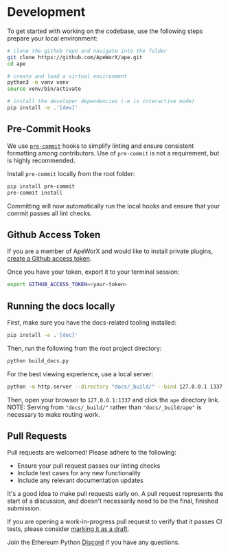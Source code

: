 # Development

To get started with working on the codebase, use the following steps prepare your local environment:

```bash
# clone the github repo and navigate into the folder
git clone https://github.com/ApeWorX/ape.git
cd ape

# create and load a virtual environment
python3 -m venv venv
source venv/bin/activate

# install the developer dependencies (-e is interactive mode)
pip install -e .'[dev]'
```

## Pre-Commit Hooks

We use [`pre-commit`](https://pre-commit.com/) hooks to simplify linting and ensure consistent formatting among contributors.
Use of `pre-commit` is not a requirement, but is highly recommended.

Install `pre-commit` locally from the root folder:

```bash
pip install pre-commit
pre-commit install
```

Committing will now automatically run the local hooks and ensure that your commit passes all lint checks.

## Github Access Token

If you are a member of ApeWorX and would like to install private plugins,
[create a Github access token](https://docs.github.com/en/authentication/keeping-your-account-and-data-secure/creating-a-personal-access-token).

Once you have your token, export it to your terminal session:

```bash
export GITHUB_ACCESS_TOKEN=<your-token>
```

## Running the docs locally

First, make sure you have the docs-related tooling installed:

```bash
pip install -e .'[doc]'
```

Then, run the following from the root project directory:

```bash
python build_docs.py
```

For the best viewing experience, use a local server:

```bash
python -m http.server --directory "docs/_build/" --bind 127.0.0.1 1337
```

Then, open your browser to `127.0.0.1:1337` and click the `ape` directory link.
NOTE: Serving from `"docs/_build/"` rather than `"docs/_build/ape"` is necessary to make routing work.

## Pull Requests

Pull requests are welcomed! Please adhere to the following:

- Ensure your pull request passes our linting checks
- Include test cases for any new functionality
- Include any relevant documentation updates

It's a good idea to make pull requests early on.
A pull request represents the start of a discussion, and doesn't necessarily need to be the final, finished submission.

If you are opening a work-in-progress pull request to verify that it passes CI tests, please consider
[marking it as a draft](https://help.github.com/en/github/collaborating-with-issues-and-pull-requests/about-pull-requests#draft-pull-requests).

Join the Ethereum Python [Discord](https://discord.gg/PcEJ54yX) if you have any questions.
